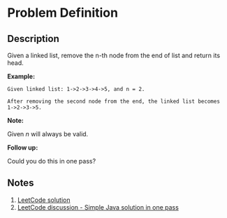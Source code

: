 # Problem Definition

## Description

Given a linked list, remove the n-th node from the end of list and return its head.

**Example:**

```plaintext
Given linked list: 1->2->3->4->5, and n = 2.

After removing the second node from the end, the linked list becomes 1->2->3->5.
```

**Note:**

Given *n* will always be valid.

**Follow up:**

Could you do this in one pass?

## Notes

1. [LeetCode solution](https://leetcode.com/problems/remove-nth-node-from-end-of-list/solution/)
1. [LeetCode discussion - Simple Java solution in one pass](https://leetcode.com/problems/remove-nth-node-from-end-of-list/discuss/8804/Simple-Java-solution-in-one-pass)